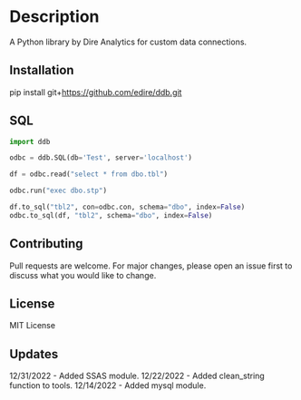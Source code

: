 # Description

A Python library by Dire Analytics for custom data connections.

## Installation

pip install git+https://github.com/edire/ddb.git

## SQL

```python
import ddb

odbc = ddb.SQL(db='Test', server='localhost')

df = odbc.read("select * from dbo.tbl")

odbc.run("exec dbo.stp")

df.to_sql("tbl2", con=odbc.con, schema="dbo", index=False)
odbc.to_sql(df, "tbl2", schema="dbo", index=False)
```

## Contributing

Pull requests are welcome. For major changes, please open an issue first to discuss what you would like to change.

## License

MIT License

## Updates

12/31/2022 - Added SSAS module.
12/22/2022 - Added clean_string function to tools.
12/14/2022 - Added mysql module.